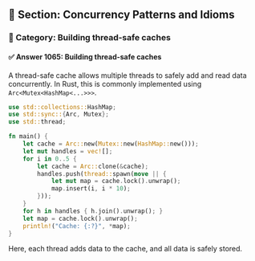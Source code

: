 ## 📘 Section: Concurrency Patterns and Idioms  
### 🔹 Category: Building thread-safe caches  
#### ✅ Answer 1065: Building thread-safe caches

A thread-safe cache allows multiple threads to safely add and read data concurrently. In Rust, this is commonly implemented using `Arc<Mutex<HashMap<...>>>`.

```rust
use std::collections::HashMap;
use std::sync::{Arc, Mutex};
use std::thread;

fn main() {
    let cache = Arc::new(Mutex::new(HashMap::new()));
    let mut handles = vec![];
    for i in 0..5 {
        let cache = Arc::clone(&cache);
        handles.push(thread::spawn(move || {
            let mut map = cache.lock().unwrap();
            map.insert(i, i * 10);
        }));
    }
    for h in handles { h.join().unwrap(); }
    let map = cache.lock().unwrap();
    println!("Cache: {:?}", *map);
}
```
Here, each thread adds data to the cache, and all data is safely stored.
